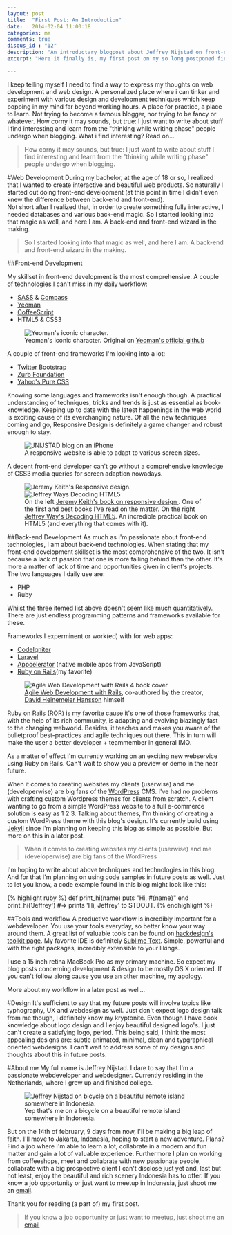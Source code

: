 ```yaml
---
layout: post
title:  "First Post: An Introduction"
date:   2014-02-04 11:00:18
categories: me
comments: true
disqus_id : "12"
description: "An introductary blogpost about Jeffrey Nijstad on front-end development, back-end development, design and himself"
excerpt: "Here it finally is, my first post on my so long postponed first blog. In this first post I'll give a brief introduction of what is to expect. So without further ado, please enjoy reading the first introductary post about me and my webdevelopment and webdesign passion."

---
```


I keep telling myself I need to find a way to express my thoughts on web development and web design. A personalized place where i can tinker and experiment with various design and development techniques which keep popping in my mind far beyond working hours. A place for practice, a place to learn. Not trying to become a famous blogger, nor trying to be fancy or whatever. How corny it may sounds, but true: I just want to write about stuff I find interesting and learn from the "thinking while writing phase" people undergo when blogging. 
What i find interesting? Read on...

> How corny it may sounds, but true: I just want to write about stuff I find interesting and learn from the "thinking while writing phase" people undergo when blogging.


#Web Development
During my bachelor, at the age of 18 or so, I realized that I wanted to create interactive and beautiful web products. So naturally I started out doing front-end development (at this point in time I didn't even knew the difference between back-end and front-end).  
Not short after I realized that, in order to create something fully interactive, I needed databases and various back-end magic. So I started looking into that magic as well, and here I am. A back-end and front-end wizard in the making.


> So I started looking into that magic as well, and here I am. A back-end and front-end wizard in the making.

##Front-end Development

My skillset in front-end development is the most comprehensive. A couple of technologies I can't miss in my daily workflow:

-	<a href="http://sass-lang.com/" target="_blank">SASS</a> & <a target="_blank" href="http://compass-style.org/">Compass</a>
-	<a href="http://yeoman.io/" target="_blank">Yeoman</a>
-	<a href="http://coffeescript.org/" target="_blank">CoffeeScript</a>
-	HTML5 & CSS3

<figure class="fit">
	<img itemprop="image" src="{{ site.url }}/images/yeoman-masthead.png" alt="Yeoman's iconic character.">
	  <figcaption>Yeoman's iconic character. Original on <a target="_blank" href="https://github.com/yeoman/yeoman">Yeoman's official github</a></figcaption>
</figure>


A couple of front-end frameworks I'm looking into a lot:

-	<a href="http://getbootstrap.com/" target="_blank">Twitter Bootstrap</a>
-	<a href="http://foundation.zurb.com/" target="_blank">Zurb Foundation</a>
-	<a href="http://purecss.io/" target="_blank">Yahoo's Pure CSS</a>

Knowing some languages and frameworks isn't enough though. A practical understanding of techniques, tricks and trends is just as essential as book-knowledge. Keeping up to date with the latest happenings in the web world is exciting cause of its everchanging nature. Of all the new techniques coming and go, Responsive Design is definitely a game changer and robust enough to stay. 
<figure class="fit">
	<img itemprop="image" src="{{ site.url }}/images/jnijstadoniphone.jpg" alt="JNIJSTAD blog on an iPhone">
	  <figcaption> A responsive website is able to adapt to various screen sizes.</figcaption>
</figure>

A decent front-end developer can't go without a comprehensive knowledge of CSS3 media queries for screen adaption nowadays.



<figure class="double shadow-on overflow overflow-70">
	<img itemprop="image" src="{{ site.url }}/images/alistapart-responsive.png" alt="Jeremy Keith's Responsive design.">
	<img itemprop="image" src="{{ site.url }}/images/decoding-html5.png" alt="Jeffrey Ways Decoding HTML5">
	<figcaption>On the left <a target="_blank" href="http://www.abookapart.com/products/responsive-web-design"> Jeremy Keith's book on responsive design </a>. One of the first and best books I've read on the matter. On the right <a href="http://rockablepress.com/books/decoding-html5" target="_blank">Jeffrey Way's Decoding HTML5</a>. An incredible practical book on HTML5 (and everything that comes with it).</figcaption>
</figure>



##Back-end Development
As much as I'm passionate about front-end technologies, I am about back-end technologies. When stating that my front-end development skillset is the most comprohensive of the two. It isn't because a lack of passion that one is more falling behind than the other. It's more a matter of lack of time and opportunities given in client's projects.  
The two languages I daily use are:

- PHP
- Ruby

Whilst the three itemed list above doesn't seem like much quantitatively. There are just endless programming patterns and frameworks available for these.

Frameworks I experminent or work(ed) with for web apps:

- <a href="http://ellislab.com/codeigniter" target="_blank">CodeIgniter</a>
- <a target="_blank" href="http://laravel.com/">Laravel</a>
- <a target="_blank" href="http://www.appcelerator.com/">Appcelerator</a> (native mobile apps from JavaScript)
- <a target="_blank" href="http://rubyonrails.org/">Ruby on Rails</a>(my favorite)


<figure class="fit shadow-on">
	<img itemprop="image" src="{{ site.url }}/images/rails4book.jpg" alt="Agile Web Development with Rails 4 book cover">
	  <figcaption> <a href="http://pragprog.com/book/rails4/agile-web-development-with-rails-4">Agile Web Development with Rails</a>, co-authored by the creator, <a target="_blank" href="http://david.heinemeierhansson.com/">David Heinemeier Hansson</a> himself</figcaption>
</figure>

Ruby on Rails (ROR) is my favorite cause it's one of those frameworks that, with the help of its rich community, is adapting and evolving blazingly fast to the changing webworld. Besides, it teaches and makes you aware of the bulletproof best-practices and agile techniques out there. This in turn will make the user a better developer + teammember in general IMO.

As a matter of effect I'm currently working on an exciting new webservice using Ruby on Rails. Can't wait to show you a preview or demo in the near future.

When it comes to creating websites my clients (userwise) and me (developerwise) are big fans of the <a target="_blank" href="http://wordpress.org/">WordPress</a>  CMS. I've had no problems with crafting custom Wordpress themes for clients from scratch. A client wanting to go from a simple WordPress website to a full e-commerce solution is easy as 1 2 3. 
Talking about themes, I'm thinking of creating a custom WordPress theme with this blog's design. It's currently build using <a target="_blank" href="http://jekyllrb.com/">Jekyll</a> since I'm planning on keeping this blog as simple as possible. But more on this in a later post.

> When it comes to creating websites my clients (userwise) and me (developerwise) are big fans of the WordPress

I'm hoping to write about above techniques and technologies in this blog. And for that I'm planning on using code samples in future posts as well. Just to let you know, a code example found in this blog might look like this:

{% highlight ruby %}
def print_hi(name)
  puts "Hi, #{name}"
end
print_hi('Jeffrey')
#=> prints 'Hi, Jeffrey' to STDOUT.
{% endhighlight %}

##Tools and workflow
A productive workflow is incredibly important for a webdeveloper. You use your tools everyday, so better know your way around them. A great list of valuable tools can be found on <a  target="_blank" href="http://hackdesign.org/toolkit"> hackdesign's toolkit page</a>.
My favorite IDE is definitely <a target="_blank" href="http://www.sublimetext.com/">Sublime Text</a>. Simple, powerful and with the right packages, incredibly extensible to your likings.

I use a 15 inch retina MacBook Pro as my primary machine. So expect my blog posts concerning development & design to be mostly OS X oriented. If you can't follow along cause you use an other machine, my apology.

More about my workflow in a later post as well...

#Design
It's sufficient to say that my future posts will involve topics like typhography, UX and webdesign as well. Just don't expect logo design talk from me though, I definitely know my kryptonite. Even though I have book knowledge about logo design and I enjoy beautiful designed logo's. I just can't create a satisfying logo, period.
This being said, I think the most appealing designs are: subtle animated, minimal, clean and typgraphical oriented webdesigns. I can't wait to address some of my designs and thoughts about this in future posts.

#About me
My full name is Jeffrey Nijstad. I dare to say that I'm a passionate webdeveloper and webdesigner. Currently residing in the Netherlands, where I grew up and finished college.

<figure class="fit">
	<img itemprop="image" src="{{ site.url }}/images/jeffreynijstad.jpg" alt="Jeffrey Nijstad on bicycle on a beautiful remote island somewhere in Indonesia.">
	  <figcaption> Yep that's me on a bicycle on a beautiful remote island somewhere in Indonesia.</figcaption>
</figure>


But on the 14th of february, 9 days from now, I'll be making a big leap of faith. I'll move to Jakarta, Indonesia, hoping to start a new adventure. Plans? Find a job where I'm able to learn a lot, collabrate in a modern and fun matter and gain a lot of valuable experience. Furthermore I plan on working from coffeeshops, meet and collabrate with new passionate people, collabrate with a big prospective client I can't disclose just yet and, last but not least, enjoy the beautiful and rich scenery Indonesia has to offer.
If you know a job opportunity or just want to meetup in Indonesia, just shoot me an <a href="mailto:&#104;&#101;&#108;&#108;&#111;&#064;&#106;&#110;&#105;&#106;&#115;&#116;&#097;&#100;&#046;&#099;&#111;&#109;">email</a>.

Thank you for reading (a part of) my first post.

>If you know a job opportunity or just want to meetup, just shoot me an <a href="mailto:&#106;&#101;&#102;&#102;&#114;&#101;&#121;&#046;&#110;&#105;&#106;&#115;&#116;&#097;&#100;&#064;&#103;&#109;&#097;&#105;&#108;&#046;&#099;&#111;&#109;">email </a>


